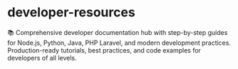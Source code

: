 # developer-resources
📚 Comprehensive developer documentation hub with step-by-step guides for Node.js, Python, Java, PHP Laravel, and modern development practices. Production-ready tutorials, best practices, and code examples for developers of all levels.
